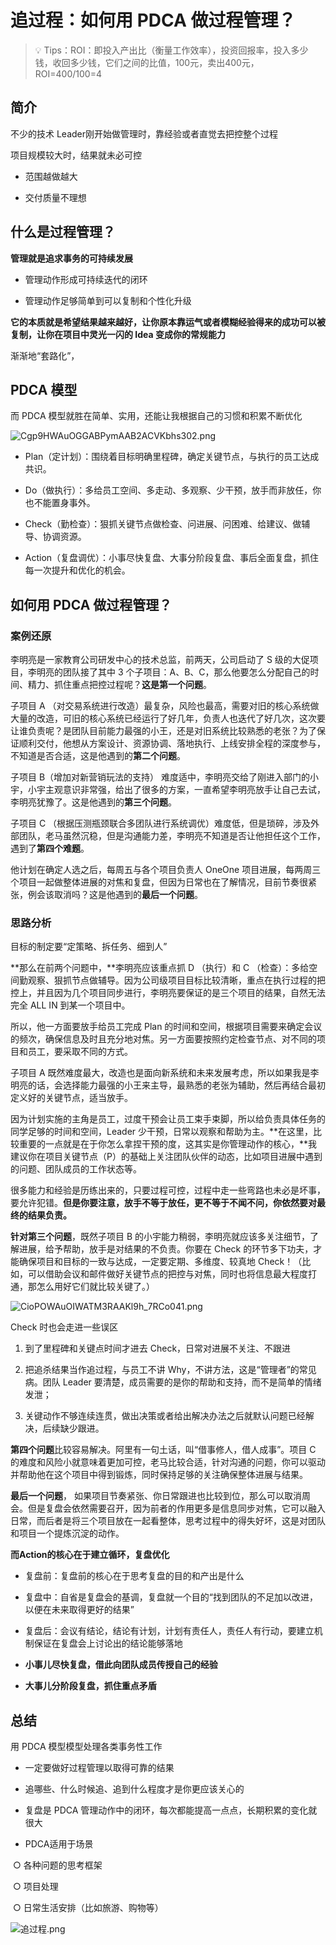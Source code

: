 # 追过程：如何用 PDCA 做过程管理？

> 💡 Tips：ROI：即投入产出比（衡量工作效率），投资回报率，投入多少钱，收回多少钱，它们之间的比值，100元，卖出400元，ROI=400/100=4 


## 简介 

不少的技术 Leader刚开始做管理时，靠经验或者直觉去把控整个过程

项目规模较大时，结果就未必可控

* 范围越做越大

* 交付质量不理想

## 什么是过程管理？


**管理就是追求事务的可持续发展**

* 管理动作形成可持续迭代的闭环

* 管理动作足够简单到可以复制和个性化升级

**它的本质就是希望结果越来越好，让你原本靠运气或者模糊经验得来的成功可以被复制，让你在项目中灵光一闪的 Idea 变成你的常规能力**

渐渐地“套路化”，

## PDCA 模型


而 PDCA 模型就胜在简单、实用，还能让我根据自己的习惯和积累不断优化

![Cgp9HWAuOGGABPymAAB2ACVKbhs302.png](./images/追过程1.png)

* Plan（定计划）：围绕着目标明确里程碑，确定关键节点，与执行的员工达成共识。

* Do（做执行）：多给员工空间、多走动、多观察、少干预，放手而非放任，你也不能置身事外。

* Check（勤检查）：狠抓关键节点做检查、问进展、问困难、给建议、做辅导、协调资源。

* Action（复盘调优）：小事尽快复盘、大事分阶段复盘、事后全面复盘，抓住每一次提升和优化的机会。


## 如何用 PDCA 做过程管理？ 


### 案例还原

李明亮是一家教育公司研发中心的技术总监，前两天，公司启动了 S 级的大促项目，李明亮的团队接了其中 3 个子项目：A、B、C，那么他要怎么分配自己的时间、精力、抓住重点把控过程呢？**这是第一个问题**。



子项目 A （对交易系统进行改造）最复杂，风险也最高，需要对旧的核心系统做大量的改造，可旧的核心系统已经运行了好几年，负责人也迭代了好几次，这次要让谁负责呢？是团队目前能力最强的小王，还是对旧系统比较熟悉的老张？为了保证顺利交付，他想从方案设计、资源协调、落地执行、上线安排全程的深度参与，不知道是否合适，这是他遇到的**第二个问题**。



子项目 B（增加对新营销玩法的支持） 难度适中，李明亮交给了刚进入部门的小宇，小宇主观意识非常强，给出了很多的方案，一直希望李明亮放手让自己去试，李明亮犹豫了。这是他遇到的**第三个问题**。



子项目 C （根据压测瓶颈联合多团队进行系统调优）难度低，但是琐碎，涉及外部团队，老马虽然沉稳，但是沟通能力差，李明亮不知道是否让他担任这个工作，遇到了**第四个难题**。



他计划在确定人选之后，每周五与各个项目负责人 OneOne 项目进展，每两周三个项目一起做整体进展的对焦和复盘，但因为日常也在了解情况，目前节奏很紧张，例会该取消吗？这是他遇到的**最后一个问题**。



### 思路分析


目标的制定要“定策略、拆任务、细到人”

**那么在前两个问题中，**李明亮应该重点抓 D （执行）和 C （检查）：多给空间勤观察、狠抓节点做辅导。因为公司级项目目标比较清晰，重点在执行过程的把控上，并且因为几个项目同步进行，李明亮要保证的是三个项目的结果，自然无法完全 ALL IN 到某一个项目中。



所以，他一方面要放手给员工完成 Plan 的时间和空间，根据项目需要来确定会议的频次，确保信息及时且充分地对焦。另一方面要按照约定检查节点、对不同的项目和员工，要采取不同的方式。



子项目 A 既然难度最大，改造也是面向新系统和未来发展考虑，所以如果我是李明亮的话，会选择能力最强的小王来主导，最熟悉的老张为辅助，然后再结合最初定义好的关键节点，适当放手。



因为计划实施的主角是员工，过度干预会让员工束手束脚，所以给负责具体任务的同学足够的时间和空间，Leader 少干预，日常以观察和帮助为主。**在这里，比较重要的一点就是在于你怎么拿捏干预的度，这其实是你管理动作的核心，**我建议你在项目关键节点（P）的基础上关注团队伙伴的动态，比如项目进展中遇到的问题、团队成员的工作状态等。



很多能力和经验是历练出来的，只要过程可控，过程中走一些弯路也未必是坏事，要允许犯错。**但是你要注意，放手不等于放任，更不等于不闻不问，你依然要对最终的结果负责。**



**针对第三个问题**，既然子项目 B 的小宇能力稍弱，李明亮就应该多关注细节，了解进展，给予帮助，放手是对结果的不负责。你要在 Check 的环节多下功夫，才能确保项目和目标的一致与达成，一定要定期、多维度、较真地 Check！（比如，可以借助会议和邮件做好关键节点的把控与对焦，同时也将信息最大程度打通，那怎么用好它们就比较关键了。）

![CioPOWAuOIWATM3RAAKl9h_7RCo041.png](./images/追过程2.png)



Check 时也会走进一些误区

1. 到了里程碑和关键点时间才进去 Check，日常对进展不关注、不跟进

2. 把追杀结果当作追过程，与员工不讲 Why，不讲方法，这是“管理者”的常见病。团队 Leader 要清楚，成员需要的是你的帮助和支持，而不是简单的情绪发泄；

3. 关键动作不够连续连贯，做出决策或者给出解决办法之后就默认问题已经解决，后续缺少跟进。



**第四个问题**比较容易解决。阿里有一句土话，叫“借事修人，借人成事”。项目 C 的难度和风险小就意味着更加可控，老马比较合适，针对沟通的问题，你可以驱动并帮助他在这个项目中得到锻炼，同时保持足够的关注确保整体进展与结果。



**最后一个问题**， 如果项目节奏紧张、你日常跟进也比较到位，那么可以取消周会。但是复盘会依然需要召开，因为前者的作用更多是信息同步对焦，它可以融入日常，而后者是将三个项目放在一起看整体，思考过程中的得失好坏，这是对团队和项目一个提炼沉淀的动作。



**而Action的核心在于建立循环，复盘优化**

* 复盘前：复盘前的核心在于思考复盘的目的和产出是什么

* 复盘中：自省是复盘会的基调，复盘就一个目的“找到团队的不足加以改进，以便在未来取得更好的结果”

* 复盘后：会议有结论，结论有计划，计划有责任人，责任人有行动，要建立机制保证在复盘会上讨论出的结论能够落地

* **小事儿尽快复盘，借此向团队成员传授自己的经验**

* **大事儿分阶段复盘，抓住重点矛盾**

## 总结

用 PDCA 模型模型处理各类事务性工作

* 一定要做好过程管理以取得可靠的结果

* 追哪些、什么时候追、追到什么程度才是你更应该关心的

* 复盘是 PDCA 管理动作中的闭环，每次都能提高一点点，长期积累的变化就很大

* PDCA适用于场景

​		○ 各种问题的思考框架

​		○ 项目处理

​		○ 日常生活安排（比如旅游、购物等）

![追过程.png](./images/追过程.png)